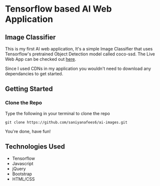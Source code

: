 # Tensorflow based AI Web Application 

## Image Classifier

This is my first AI web application, It's a simple Image Classifier that uses Tensorflow's pretrained Object Detection model called coco-ssd. The Live Web App can be checked out [here](https://saniyanafees6.github.io/ai-images/index.html).

Since I used CDNs in my application you wouldn't need to download any dependancies to get started.

## Getting Started 
### Clone the Repo 

Type the following in your terminal to clone the repo

`git clone https://github.com/saniyanafees6/ai-images.git`

You're done, have fun!

## Technologies Used 

* Tensorflow
* Javascript
* jQuery
* Bootstrap
* HTML/CSS
